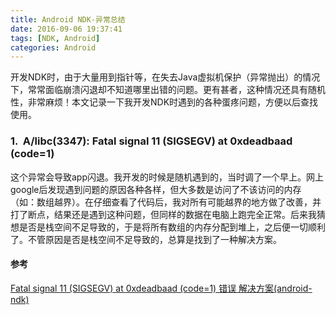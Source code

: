 ```yaml
---
title: Android NDK-异常总结
date: 2016-09-06 19:37:41
tags: [NDK, Android]
categories: Android
---
```


开发NDK时，由于大量用到指针等，在失去Java虚拟机保护（异常抛出）的情况下，常常面临崩溃闪退却不知道哪里出错的问题。更有甚者，这种情况还具有随机性，非常麻烦！本文记录一下我开发NDK时遇到的各种蛋疼问题，方便以后查找使用。

<!--more-->

### 1.  A/libc(3347): Fatal signal 11 (SIGSEGV) at 0xdeadbaad (code=1)

这个异常会导致app闪退。我开发的时候是随机遇到的，当时调了一个早上。网上google后发现遇到问题的原因各种各样，但大多数是访问了不该访问的内存（如：数组越界）。在仔细查看了代码后，我对所有可能越界的地方做了改善，并打了断点，结果还是遇到这种问题，但同样的数据在电脑上跑完全正常。后来我猜想是否是栈空间不足导致的，于是将所有数组的内存分配到堆上，之后便一切顺利了。不管原因是否是栈空间不足导致的，总算是找到了一种解决方案。

#### 参考

[Fatal signal 11 (SIGSEGV) at 0xdeadbaad (code=1) 错误 解决方案(android-ndk)](http://blog.csdn.net/lancees/article/details/8896711)